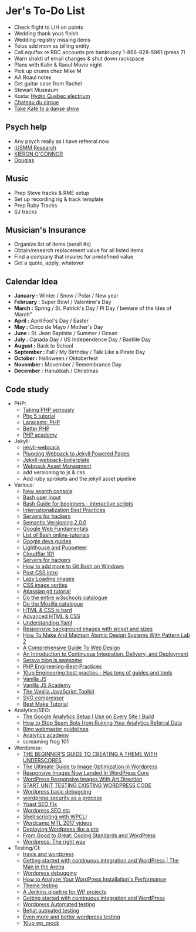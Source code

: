 # Jer's To-Do List

- Check flight to LIH on points
- Wedding thank yous finish
- Wedding registry missing items
- Telus add mom as billing entity
- Call equifax re RBC accounts pre bankrupcy 1-866-828-5961 (press 7)
- Warn shakti of email changes & shut down rackspace
- Plans with Kalin & Raoul Movie night
- Pick up drums chez Mike M
- AA Roaul notes
- Get guitar case from Rachel
- Stewart Museaum
- Kosta: [Hydro Quebec electrium](http://www.hydroquebec.com/visit/monteregie/electrium.html)
- [Chateau du cirque](https://www.chateau-cirque.com/)
- [Take Kate to a danse show](https://www.quebecdanse.org/)

## Psych help

- Any psych really as I have refeeral now
- [IUSMM Research](http://www.iusmm.ca/research.html)
- [KIERON O'CONNOR](http://www.iusmm.ca/kieronoconnor.html)
- [Douglas](http://www.douglas.qc.ca/?locale=en)

## Music

- Prep Steve tracks & RME setup
- Set up recording rig & track template
- Prep Ruby Tracks
- SJ tracks

## Musician's Insurance

- Organize list of items (serail #s)
- Obtain/research replacement value for all listed items
- Find a company that insures for predefined value
- Get a quote, apply, whatever

## Calendar Idea

- **January :** Winter / Snow / Polar / New year
- **February :** Super Bowl / Valentine's Day
- **March :** Spring / St. Patrick's Day / Pi Day / beware of the Ides of March”
- **April :** April Fool's Day / Easter
- **May :** Cinco de Mayo / Mother's Day
- **June :** St. Jean Baptiste / Summer / Ocean
- **July :** Canada Day / US Independence Day / Bastille Day
- **August :** Back to School
- **September :** Fall / My Birthday / Talk Like a Pirate Day
- **October :** Halloween / Oktoberfest
- **November :** Movember / Remembrance Day
- **December :** Hanukkah / Christmas

## Code study

- PHP:
  - [Taking PHP seriously](https://slack.engineering/taking-php-seriously-cf7a60065329)
  - [Php 5 tutorial](https://www.w3schools.com/php/)
  - [Laracasts: PHP](https://laracasts.com/series/php-for-beginners)
  - [Better PHP](https://www.youtube.com/user/betterphp)
  - [PHP academy](https://www.youtube.com/user/phpacademy)
- Jekyll:
  - [jekyll-webpack](https://github.com/clenemt/jekyll-webpack/blob/master/README.md)
  - [Plugging Webpack to Jekyll Powered Pages](https://www.jonathan-petitcolas.com/2016/08/12/plugging-webpack-to-jekyll-powered-pages.html)
  - [Jekyll-webpack-boilerplate](https://github.com/sandoche/Jekyll-webpack-boilerplate/blob/master/README.md)
  - [Webpack Asset Managment](https://webpack.js.org/guides/asset-management/)
  - add versioning to js & css
  - Add ruby sprokets and the jekyll asset pipeline
- Various:
  - [New search console](https://support.google.com/webmasters/topic/7440006?hl=en&ref_topic=4558844)
  - [Bash user input](https://stackoverflow.com/questions/1989439/shell-function-to-prompt-for-and-return-input)
  - [Bash Guide for beginners - interactive scripts](http://tldp.org/LDP/Bash-Beginners-Guide/html/chap_08.html)
  - [Internationalization Best Practices](https://www.w3.org/International/geo/html-tech/tech-lang.html#ri20060630.133615821)
  - [Servers for hackers](https://serversforhackers.com/)
  - [Semantic Versioning 2.0.0](https://semver.org/)
  - [Google Web Fundamentals](https://developers.google.com/web/)
  - [List of Bash online-tutorials](http://wiki.bash-hackers.org/scripting/tutoriallist)
  - [Google devs guides](https://developers.google.com/search/docs/guides/create-URLs)
  - [Lighthouse and Puppeteer](https://www.youtube.com/watch?v=dR_J4X416hg&index=29&t=0s&list=WL)
  - [Cloudflar 101](https://support.cloudflare.com/hc/en-us/sections/200820158-Cloudflare-101)
  - [Servers for hackers](https://serversforhackers.com/)
  - [How to add more to Git Bash on Windows](https://gist.github.com/evanwill/0207876c3243bbb6863e65ec5dc3f058)
  - [Post CSS intro](https://www.smashingmagazine.com/2015/12/introduction-to-postcss/)
  - [Lazy Loading images](https://css-tricks.com/snippets/javascript/lazy-loading-images/)
  - [CSS image sprites](https://www.w3schools.com/css/css_image_sprites.asp)
  - [Atlassian git tutorial](https://www.atlassian.com/git/tutorials/)
  - [Do the entire w3schools catalogue](https://www.w3schools.com/)
  - [Do the Mozilla catalogue](https://developer.mozilla.org/en-US/)
  - [HTML & CSS is hard](https://internetingishard.com/html-and-css/)
  - [Advanced HTML & CSS](https://learn.shayhowe.com/advanced-html-css/)
  - [Understanding Yaml](https://docs.saltstack.com/en/latest/topics/yaml/)
  - [Responsive background images with srcset and sizes](https://aclaes.com/responsive-background-images-with-srcset-and-sizes/)
  - [How To Make And Maintain Atomic Design Systems With Pattern Lab 2](https://www.smashingmagazine.com/2016/07/building-maintaining-atomic-design-systems-pattern-lab/)
  - [A Comprehensive Guide To Web Design](https://www.smashingmagazine.com/2017/11/comprehensive-guide-web-design/)
  - [An Introduction to Continuous Integration, Delivery, and Deployment](https://www.digitalocean.com/community/tutorials/an-introduction-to-continuous-integration-delivery-and-deployment)
  - [Seravo blog is awesome](https://seravo.com/blog/)
  - [PHP Engineering-Best-Practices](https://10up.github.io/Engineering-Best-Practices/php/)
  - [10up Engineering best practies - Has tons of guides and tools](https://10up.github.io/Engineering-Best-Practices/)
  - [Vanilla JS](https://vanillajsguides.com/)
  - [Vanilla JS Academy](https://vanillajsacademy.com/)
  - [The Vanilla JavaScript Toolkit](https://vanillajstoolkit.com/)
  - [SVG compressor](https://vecta.io/nano)
  - [Best Make Tutorial](https://www.youtube.com/watch?v=GExnnTaBELk&list=PLnpfWqvEvRCchcCM-373x2630drhtdWEw&index=2)
- Analytics/SEO:
  - [The Google Analytics Setup I Use on Every Site I Build](https://philipwalton.com/articles/the-google-analytics-setup-i-use-on-every-site-i-build/)
  - [How to Stop Spam Bots from Ruining Your Analytics Referral Data](https://moz.com/blog/how-to-stop-spam-bots-from-ruining-your-analytics-referral-data)
  - [Bing webmaster guidelines](https://www.bing.com/webmaster/help/webmaster-guidelines-30fba23a)
  - [Analytics academy](https://analytics.google.com/analytics/academy/)
  - screaming frog 101
- Wordpress:
  - [THE BEGINNER’S GUIDE TO CREATING A THEME WITH UNDERSCORES](https://torquemag.io/2017/08/beginners-guide-to-creating-a-theme-underscores/)
  - [The Ultimate Guide to Image Optimization in Wordpress](https://www.proteusthemes.com/blog/ultimate-guide-image-optimization-wordpress/)
  - [Responsive Images Now Landed In WordPress Core](https://www.smashingmagazine.com/2015/12/responsive-images-in-wordpress-core/)
  - [WordPress Responsive Images With Art Direction](https://www.smashingmagazine.com/2016/09/responsive-images-in-wordpress-with-art-direction/)
  - [START UNIT TESTING EXISTING WORDPRESS CODE](https://carlalexander.ca/how-to-start-unit-testing-wordpress-code/)
  - [Wordpress basic debugging](https://tommcfarlin.com/debugging-within-wordpress/)
  - [wordpress security as a process](https://www.smashingmagazine.com/2018/06/wordpress-security-as-a-process/)
  - [Yoast SEO FIx](https://markjaquith.wordpress.com/2018/01/22/how-i-fixed-yoast-seo-sitemaps-on-a-large-wordpress-site/)
  - [Wordpress SEO etc](https://www.youtube.com/watch?v=Zhe_WfQ6UaA&index=8&list=WL&t=2s)
  - [Shell scripting with WPCLI](https://www.youtube.com/watch?v=-jAojFcSpB8&index=20&t=33s&list=WL)
  - [Wordcamp MTL 2017 videos](https://wordpress.tv/event/wordcamp-montreal-2017/)
  - [Deploying Wordpress like a pro](https://www.berriart.com/talks/wordpress-deployment/#/8/4)
  - [From Good to Great: Coding Standards and WordPress](https://hs.wpengine.com/recorded-webinar-good2great-coding-stds-wp)
  - [Wordpress: The right way](https://www.wptherightway.org/en/)
- Testing/CI:
  - [travis and wordpress](https://github.com/BracketSpace/Notification/blob/develop/.travis.yml)
  - [Getting started with continuous integration and WordPress | The Man in the Arena](https://carlalexander.ca/continuous-integration-wordpress/)
  - [Wordpress debugging](https://www.youtube.com/watch?v=2Jmrjn01wJg&index=18&t=0s&list=WL)
  - [How to Analyze Your WordPress Installation's Performance](https://code.tutsplus.com/tutorials/how-to-analyze-your-wordpress-installations-performance--wp-26472)
  - [Theme testing](https://codex.wordpress.org/Theme_Development#Theme_Testing_Process)
  - [A Jenkins pipeline for WP projects](https://webdevstudios.com/2018/01/04/jenkins-pipeline-wordpress-projects/)
  - [Getting started with continuous integration and WordPress](https://carlalexander.ca/continuous-integration-wordpress/)
  - [Wordpress Automated testing](https://make.wordpress.org/core/handbook/testing/automated-testing/)
  - [Behat autmated testing](http://behat.org/en/latest/)
  - [Even more and better wordpress testing](http://wptest.io/)
  - [10up wp_mock](https://github.com/10up/wp_mock)
